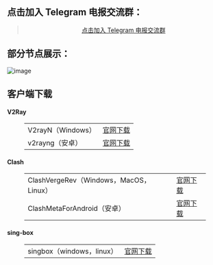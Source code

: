 <h2>点击加入 Telegram 电报交流群：</h2>
<blockquote>
<p style="text-align: center;"><a href="https://t.me/skka3134C">点击加入 Telegram 电报交流群</a></p>
</blockquote> 
<h2>部分节点展示：</h2>

![image](https://github.com/user-attachments/assets/a57443de-5ceb-497d-ba85-135f1b8c59a6)



<h2>客户端下载</h2>
<h4>V2Ray</h4>
<figure class="wp-block-table alignwide is-style-stripes">
    <table>
        <tbody>
            <tr>
                <td>V2rayN（Windows）</td>
                <td><a href="https://github.com/2dust/v2rayN/releases/latest" target="_blank" rel="noreferrer noopener">官网下载</a></td>
            </tr>
            <tr>
                <td>v2rayng（安卓）</td>
                <td><a href="https://github.com/2dust/v2rayNG/releases/latest" target="_blank" rel="noreferrer noopener">官网下载</a></td>
            </tr>
        </tbody>
    </table>
</figure>
<h4>Clash</h4>
<figure class="wp-block-table alignwide is-style-stripes">
    <table>
        <tbody>
            <tr>
                <td>ClashVergeRev（Windows，MacOS，Linux）</td>
                <td><a href="https://github.com/clash-verge-rev/clash-verge-rev/releases/latest" target="_blank" rel="noreferrer noopener">官网下载</a></td>
            </tr>
            <tr>
                <td>ClashMetaForAndroid（安卓）</td>
                <td><a href="https://github.com/MetaCubeX/ClashMetaForAndroid/releases/latest" target="_blank" rel="noreferrer noopener">官网下载</a></td>
            </tr>
        </tbody>
    </table>
</figure>
<h4>sing-box</h4>
<figure class="wp-block-table alignwide is-style-stripes">
    <table>
        <tbody>
            <tr>
                <td>singbox（windows，linux）</td>
                <td><a href="https://github.com/GUI-for-Cores/GUI.for.SingBox/releases/latest" target="_blank" rel="noreferrer noopener">官网下载</a></td>
            </tr>
        </tbody>
    </table>
</figure>
